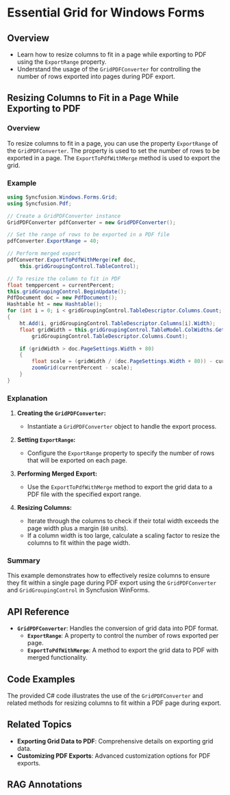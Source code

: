 <!--
source: image
domain: syncfusion-sdk
task: pdf-ocr-to-markdown
language: en (keep original; do not translate)
source_filename: page_1309.jpeg
document_name: grid
page_number: 1309
page_id: grid#page_1309
product: Syncfusion Winforms
version: 11.4.0.26
timestamp: 2025-08-09T05:45:37Z
fidelity: lossless
-->

# Essential Grid for Windows Forms

## Overview

- Learn how to resize columns to fit in a page while exporting to PDF using the `ExportRange` property.
- Understand the usage of the `GridPDFConverter` for controlling the number of rows exported into pages during PDF export.

## Resizing Columns to Fit in a Page While Exporting to PDF

### Overview

To resize columns to fit in a page, you can use the property `ExportRange` of the `GridPDFConverter`. The property is used to set the number of rows to be exported in a page. The `ExportToPdfWithMerge` method is used to export the grid.

### Example

```csharp
using Syncfusion.Windows.Forms.Grid;
using Syncfusion.Pdf;

// Create a GridPDFConverter instance
GridPDFConverter pdfConverter = new GridPDFConverter();

// Set the range of rows to be exported in a PDF file
pdfConverter.ExportRange = 40;

// Perform merged export
pdfConverter.ExportToPdfWithMerge(ref doc, 
    this.gridGroupingControl.TableControl);

// To resize the column to fit in PDF
float temppercent = currentPercent;
this.gridGroupingControl.BeginUpdate();
PdfDocument doc = new PdfDocument();
Hashtable ht = new Hashtable();
for (int i = 0; i < gridGroupingControl.TableDescriptor.Columns.Count; i++)
{
    ht.Add(i, gridGroupingControl.TableDescriptor.Columns[i].Width);
    float gridWidth = this.gridGroupingControl.TableModel.ColWidths.GetTotal(0,
        gridGroupingControl.TableDescriptor.Columns.Count);

    if (gridWidth > doc.PageSettings.Width + 80)
    {
        float scale = (gridWidth / (doc.PageSettings.Width + 80)) - currentPercent;
        zoomGrid(currentPercent - scale);
    }
}
```

### Explanation

1. **Creating the `GridPDFConverter`:**
   - Instantiate a `GridPDFConverter` object to handle the export process.

2. **Setting `ExportRange`:**
   - Configure the `ExportRange` property to specify the number of rows that will be exported on each page.

3. **Performing Merged Export:**
   - Use the `ExportToPdfWithMerge` method to export the grid data to a PDF file with the specified export range.

4. **Resizing Columns:**
   - Iterate through the columns to check if their total width exceeds the page width plus a margin (`80` units).
   - If a column width is too large, calculate a scaling factor to resize the columns to fit within the page width.

### Summary

This example demonstrates how to effectively resize columns to ensure they fit within a single page during PDF export using the `GridPDFConverter` and `GridGroupingControl` in Syncfusion WinForms.

## API Reference

- **`GridPDFConverter`**: Handles the conversion of grid data into PDF format.
  - **`ExportRange`**: A property to control the number of rows exported per page.
  - **`ExportToPdfWithMerge`**: A method to export the grid data to PDF with merged functionality.

## Code Examples

The provided C# code illustrates the use of the `GridPDFConverter` and related methods for resizing columns to fit within a PDF page during export.

## Related Topics

- **Exporting Grid Data to PDF**: Comprehensive details on exporting grid data.
- **Customizing PDF Exports**: Advanced customization options for PDF exports.

## RAG Annotations

<!-- tags: [Syncfusion, WinForms, Grid, Export, PDF, Column Resize, Version: 11.4.0.26] keywords: [Essential Grid, GridPDFConverter, ExportRange, ExportToPdfWithMerge, PDF Document, Column Resize, Windows Forms, PDF Export] -->